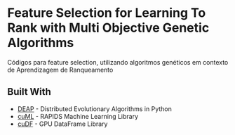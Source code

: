 # Feature Selection for Learning To Rank with Multi Objective Genetic Algorithms

Códigos para feature selection, utilizando algoritmos genéticos em contexto de Aprendizagem de Ranqueamento

## Built With

* [DEAP](https://github.com/deap) - Distributed Evolutionary Algorithms in Python
* [cuML](https://github.com/rapidsai/cuml) - RAPIDS Machine Learning Library 
* [cuDF](https://github.com/rapidsai/cudf) - GPU DataFrame Library
